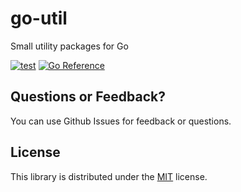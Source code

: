 # go-util

Small utility packages for Go

[![test](https://github.com/rubenv/go-util/actions/workflows/test.yml/badge.svg)](https://github.com/rubenv/go-util/actions/workflows/test.yml) [![Go Reference](https://pkg.go.dev/badge/github.com/rubenv/go-util.svg)](https://pkg.go.dev/github.com/rubenv/go-util)

## Questions or Feedback?

You can use Github Issues for feedback or questions.

## License

This library is distributed under the [MIT](LICENSE) license.
